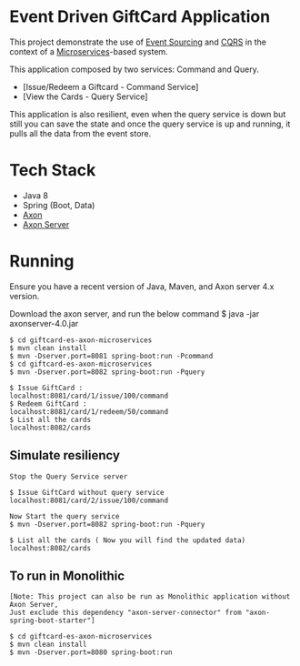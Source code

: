 # Event Driven GiftCard Application

This project demonstrate the use of [Event Sourcing](https://martinfowler.com/eaaDev/EventSourcing.html) and [CQRS](https://martinfowler.com/bliki/CQRS.html) in the context of a [Microservices](https://martinfowler.com/articles/microservices.html)-based system. 

This application composed by two services: Command and Query. 

- [Issue/Redeem a Giftcard - Command Service]
- [View the Cards - Query Service]

This application is also resilient, even when the query service is down but still you can save the state and once the query service is up and running, it pulls all the data from the event store. 

# Tech Stack

- Java 8
- Spring (Boot, Data)
- [Axon](http://axonframework.org)
- [Axon Server](https://axoniq.io/download)

# Running

Ensure you have a recent version of Java, Maven, and Axon server 4.x version.

Download the axon server, and run the below command 
$ java -jar axonserver-4.0.jar

```
$ cd giftcard-es-axon-microservices
$ mvn clean install
$ mvn -Dserver.port=8081 spring-boot:run -Pcommand
$ cd giftcard-es-axon-microservices
$ mvn -Dserver.port=8082 spring-boot:run -Pquery
```

```
$ Issue GiftCard :
localhost:8081/card/1/issue/100/command
$ Redeem GiftCard :
localhost:8081/card/1/redeem/50/command
$ List all the cards
localhost:8082/cards
```

## Simulate resiliency 

```
Stop the Query Service server

$ Issue GiftCard without query service
localhost:8081/card/2/issue/100/command

Now Start the query service
$ mvn -Dserver.port=8082 spring-boot:run -Pquery

$ List all the cards ( Now you will find the updated data)
localhost:8082/cards

```

## To run in Monolithic
```
[Note: This project can also be run as Monolithic application without Axon Server, 
Just exclude this dependency "axon-server-connector" from "axon-spring-boot-starter"]

$ cd giftcard-es-axon-microservices
$ mvn clean install
$ mvn -Dserver.port=8080 spring-boot:run
```
